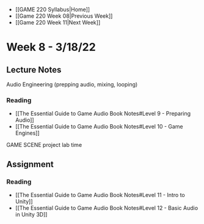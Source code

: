 - [[GAME 220 Syllabus|Home]]
- [[Game 220 Week 08|Previous Week]]
- [[Game 220 Week 11|Next Week]]

# Week 8 - 3/18/22

## Lecture Notes
Audio Engineering (prepping audio, mixing, looping)

### Reading
- [[The Essential Guide to Game Audio Book Notes#Level 9 - Preparing Audio]]
- [[The Essential Guide to Game Audio Book Notes#Level 10 - Game Engines]]

GAME SCENE project lab time

## Assignment
### Reading
- [[The Essential Guide to Game Audio Book Notes#Level 11 - Intro to Unity]]
- [[The Essential Guide to Game Audio Book Notes#Level 12 - Basic Audio in Unity 3D]]